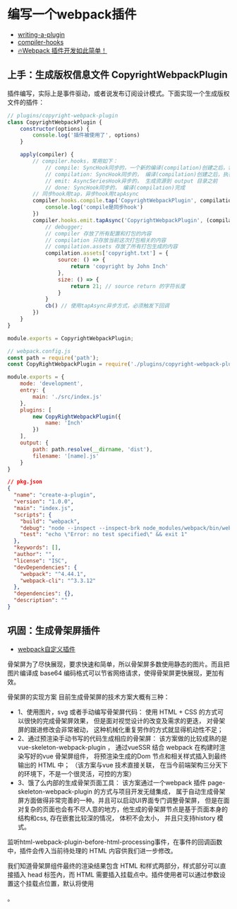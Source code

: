 # 编写一个webpack插件

- [writing-a-plugin](https://webpack.docschina.org/contribute/writing-a-plugin/)
- [compiler-hooks](https://webpack.docschina.org/api/compiler-hooks/)
- [🔥Webpack 插件开发如此简单！](https://juejin.im/post/6844904070868631560)

## 上手：生成版权信息文件 CopyrightWebpackPlugin

插件编写，实际上是事件驱动，或者说发布订阅设计模式。下面实现一个生成版权文件的插件：
```js
// plugins/copyright-webpack-plugin
class CopyrightWebpackPlugin {
    constructor(options) {
        console.log('插件被使用了', options)
    }

    apply(compiler) {
        // compiler.hooks，常用如下：
            // compile: SyncHook同步的，一个新的编译(compilation)创建之后，钩入(hook into) compiler
            // compilation: SyncHook同步的， 编译(compilation)创建之后，执行插件
            // emit: AsyncSeriesHook异步的， 生成资源到 output 目录之前
            // done: SyncHook同步的， 编译(compilation)完成
        // 同步hook用tap，异步hook用tapAsync
        compiler.hooks.compile.tap('CopyrightWebpackPlugin', compilation => {
            console.log('compile是同步hook')
        })
        compiler.hooks.emit.tapAsync('CopyrightWebpackPlugin', (compilation, cb) => {
            // debugger;
            // compiler 存放了所有配置和打包的内容
            // compilation 只存放当前这次打包相关的内容
            // compilation.assets 存放了所有打包生成的内容
            compilation.assets['copyright.txt'] = {
                source: () => {
                    return 'copyright by John Inch'
                },
                size: () => {
                    return 21; // source return 的字符长度
                }
            }
            cb() // 使用tapAsync异步方式，必须触发下回调
        })
    }
}

module.exports = CopyrightWebpackPlugin;
```

```js
// webpack.config.js
const path = require('path');
const CopyRightWebpackPlugin = require('./plugins/copyright-webpack-plugin');

module.exports = {
    mode: 'development',
    entry: {
        main: './src/index.js'
    },
    plugins: [
        new CopyRightWebpackPlugin({
            name: 'Inch'
        })
    ],
    output: {
        path: path.resolve(__dirname, 'dist'),
        filename: '[name].js'
    }
}
```

```json
// pkg.json
{
  "name": "create-a-plugin",
  "version": "1.0.0",
  "main": "index.js",
  "scripts": {
    "build": "webpack",
    "debug": "node --inspect --inspect-brk node_modules/webpack/bin/webpack.js",
    "test": "echo \"Error: no test specified\" && exit 1"
  },
  "keywords": [],
  "author": "",
  "license": "ISC",
  "devDependencies": {
    "webpack": "^4.44.1",
    "webpack-cli": "^3.3.12"
  },
  "dependencies": {},
  "description": ""
}
```


## 巩固：生成骨架屏插件

- [webpack自定义插件](https://zxljack.com/2019/03/webpack-plugin/)

骨架屏为了尽快展现，要求快速和简单，所以骨架屏多数使用静态的图片。而且把图片编译成 base64 编码格式可以节省网络请求，使得骨架屏更快展现，更加有效。

骨架屏的实现方案
目前生成骨架屏的技术方案大概有三种：

- 1、使用图片，svg 或者手动编写骨架屏代码： 使用 HTML + CSS 的方式可以很快的完成骨架屏效果， 但是面对视觉设计的改变及需求的更迭， 对骨架屏的跟进修改会非常被动， 这种机械化重复劳作的方式就显得机动性不足；
- 2、通过预渲染手动书写的代码生成相应的骨架屏： 该方案做的比较成熟的是 vue-skeleton-webpack-plugin ， 通过vueSSR 结合 webpack 在构建时渲染写好的vue 骨架屏组件， 将预渲染生成的Dom 节点和相关样式插入到最终输出的 HTML 中；
（该方案与vue 技术直接关联， 在当今前端架构三分天下的环境下，不是一个很灵活，可控的方案）
- 3、饿了么内部的生成骨架页面工具： 该方案通过一个webpack 插件 page-skeleton-webpack-plugin 的方式与项目开发无缝集成， 属于自动生成骨架屏方面做得非常完善的一种。并且可以启动UI界面专门调整骨架屏， 但是在面对复杂的页面也会有不尽人意的地方，他生成的骨架屏节点是基于页面本身的结构和css, 存在嵌套比较深的情况， 体积不会太小， 并且只支持history 模式。



监听html-webpack-plugin-before-html-processing事件，在事件的回调函数中，插件会传入当前待处理的 HTML 内容供我们进一步修改。

我们知道骨架屏组件最终的渲染结果包含 HTML 和样式两部分，样式部分可以直接插入 head 标签內，而 HTML 需要插入挂载点中。插件使用者可以通过参数设置这个挂载点位置，默认将使用<div id="app">。




